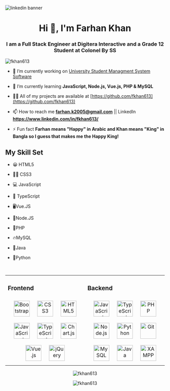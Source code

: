 ![linkedin banner](https://user-images.githubusercontent.com/101340703/179372799-2d1b75fe-ce9a-4e58-9295-91f03a427039.png)
<h1 align="center">Hi 👋, I'm Farhan Khan</h1>
<h3 align="center">I am a Full Stack Engineer at Digitera Interactive and a Grade 12 Student at Colonel By SS</h3>

<p align="left"> <img src="https://komarev.com/ghpvc/?username=fkhan613&label=Profile%20views&color=0e75b6&style=flat" alt="fkhan613" /> </p>

- 🔭 I’m currently working on [University Student Managment System Software](https://github.com/fkhan613/University-Managment-System-Software)

- 🌱 I’m currently learning **JavaScript, Node.js, Vue.js, PHP & MySQL**

- 👨‍💻 All of my projects are available at [https://github.com/fkhan613](https://github.com/fkhan613)

- 📫 How to reach me **farhan.k2005@gmail.com** || LinkedIn **https://www.linkedin.com/in/fkhan613/** 

- ⚡ Fun fact **Farhan means "Happy" in Arabic and Khan means "King" in Bangla so I guess that makes me the Happy King!**


## My Skill Set  

- 😀 HTML5     

- 👨‍💻 CSS3

- 💻 JavaScript

- 🤖 TypeScript

- 🖥Vue.JS

- 📱Node.JS

- 🤴PHP

- 🔥MySQL

- 🌊Java

- 🐍Python

<table><tr><td valign="top" width="33%">

### Frontend  
<div align="center">  
<img style="margin: 10px" src="https://profilinator.rishav.dev/skills-assets/bootstrap-plain.svg" alt="Bootstrap" height="50" />  
<img style="margin: 10px" src="https://profilinator.rishav.dev/skills-assets/css3-original-wordmark.svg" alt="CSS3" height="50" />  
<img style="margin: 10px" src="https://profilinator.rishav.dev/skills-assets/html5-original-wordmark.svg" alt="HTML5" height="50" />  
<img style="margin: 10px" src="https://profilinator.rishav.dev/skills-assets/javascript-original.svg" alt="JavaScript" height="50" />  
<img style="margin: 10px" src="https://profilinator.rishav.dev/skills-assets/typescript-original.svg" alt="TypeScript" height="50" />  
<img style="margin: 10px" src="https://profilinator.rishav.dev/skills-assets/logo-title.svg" alt="Chart.js" height="50" />  
<img style="margin: 10px" src="https://profilinator.rishav.dev/skills-assets/vuejs-original-wordmark.svg" alt="Vue.js" height="50" />  
<img style="margin: 10px" src="https://profilinator.rishav.dev/skills-assets/jquery.png" alt="jQuery" height="50" />  
</div>

</td><td valign="top" width="33%">


### Backend  
<div align="center">  
<img style="margin: 10px" src="https://profilinator.rishav.dev/skills-assets/javascript-original.svg" alt="JavaScript" height="50" />  
<img style="margin: 10px" src="https://profilinator.rishav.dev/skills-assets/typescript-original.svg" alt="TypeScript" height="50" />  
<img style="margin: 10px" src="https://profilinator.rishav.dev/skills-assets/php-original.svg" alt="PHP" height="50" />  
<img style="margin: 10px" src="https://profilinator.rishav.dev/skills-assets/nodejs-original-wordmark.svg" alt="Node.js" height="50" />  
<img style="margin: 10px" src="https://profilinator.rishav.dev/skills-assets/python-original.svg" alt="Python" height="50" />  
<img style="margin: 10px" src="https://profilinator.rishav.dev/skills-assets/git-scm-icon.svg" alt="Git" height="50" />  
<img style="margin: 10px" src="https://profilinator.rishav.dev/skills-assets/mysql-original-wordmark.svg" alt="MySQL" height="50" />  
<img style="margin: 10px" src="https://profilinator.rishav.dev/skills-assets/java-original-wordmark.svg" alt="Java" height="50" />  
<img style="margin: 10px" src="https://profilinator.rishav.dev/skills-assets/xampp.png" alt="XAMPP" height="50" />  
</div>

</td>
<br/>
</table>

<p align="center"> <img src="https://github-readme-stats.vercel.app/api/top-langs?username=fkhan613&show_icons=true&locale=en&layout=compact" alt="fkhan613"></p>
<p align="center"><img src="https://github-readme-stats.vercel.app/api?username=fkhan613&show_icons=true&locale=en" alt="fkhan613" /></p>

